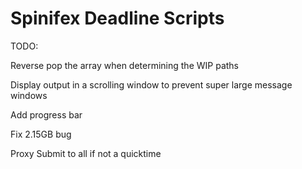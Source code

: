 Spinifex Deadline Scripts
====

TODO:

Reverse pop the array when determining the WIP paths

Display output in a scrolling window to prevent super large message windows

Add progress bar

Fix 2.15GB bug

Proxy Submit to all if not a quicktime
